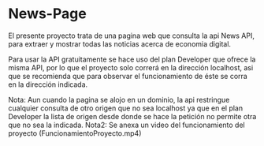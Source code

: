 # News-Page
El presente proyecto trata de una pagina web que consulta la api News API, para extraer y mostrar todas las noticias acerca de economia digital. 

Para usar la API gratuitamente se hace uso del plan Developer que ofrece la misma API, por lo que el proyecto solo correrá en la dirección localhost, asi que se recomienda que para observar el funcionamiento de éste se corra en la dirección indicada. 

Nota: Aun cuando la pagina se alojo en un dominio, la api restringue cualquier consulta de otro origen que no sea localhost ya que en el plan Developer la lista de origen desde
donde se hace la petición no permite otra que no sea la indicada.
Nota2: Se anexa un video del funcionamiento del proyecto (FuncionamientoProyecto.mp4)

